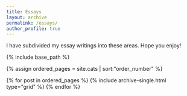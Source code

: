 ```yaml
---
title: Essays
layout: archive
permalink: /essays/
author_profile: true
---
```


I have subdivided my essay writings into these areas. Hope you enjoy!

{% include base_path %}

{% assign ordered_pages = site.cats | sort:"order_number" %}

{% for post in ordered_pages %}
  {% include archive-single.html type="grid" %}
{% endfor %}
